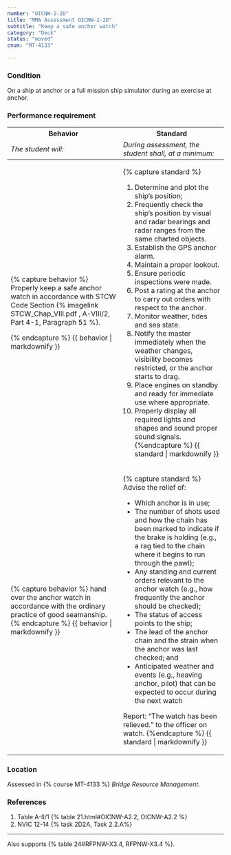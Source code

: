 ```yaml
---
number: "OICNW-2-2D"
title: "MMA Assessment OICNW-2-2D"
subtitle: "Keep a safe anchor watch"
category: "Deck"
status: "moved"
cnum: "MT-4133"

---
```

### Condition

On a ship at anchor or a full mission ship simulator during an exercise at anchor.

### Performance requirement 

<table width='100%' class='Guidelines'>
 <thead>
 <tr>
     <th class='thirty'>Behavior</th>
     <th class='seventy'>Standard</th>
 </tr>
 <tr>
     <td><em>The student will:</em></td>
     <td><em>During assessment, the student shall, at a minimum:</em></td>
 </tr>
 </thead>
 <tbody>
 

<tr><td>

{% capture behavior %}
Properly keep a safe anchor watch in accordance with STCW Code Section {% imagelink STCW_Chap_VIII.pdf , A-VIII/2, Part 4-1, Paragraph 51 %}.


{% endcapture %}
{{ behavior | markdownify }}

</td><td>

{% capture standard %}
1. Determine and plot the ship’s position;
2. Frequently check the ship’s position by visual and radar bearings and radar ranges from the same charted objects.
3. Establish the GPS anchor alarm.
4. Maintain a proper lookout.
5. Ensure periodic inspections were made.
6. Post a rating at the anchor to carry out orders with respect to the anchor.
7. Monitor weather, tides and sea state.
8. Notify the master immediately when the weather changes, visibility becomes restricted, or the anchor starts to drag.
9. Place engines on standby and ready for immediate use where appropriate.
10. Properly display all required lights and shapes and sound proper sound signals.
{%endcapture %}
{{ standard | markdownify }}

</td></tr>



<tr><td>

{% capture behavior %}
hand over the  anchor watch in accordance with the ordinary practice of good seamanship.
{% endcapture %}
{{ behavior | markdownify }}

</td><td>

{% capture standard %}
Advise the relief of:

* Which anchor is in use; 
* The number of shots used and how the chain has been marked to indicate if the brake is holding (e.g., a rag tied to the chain where it begins to run through the pawl);  
* Any standing and current orders relevant to the anchor watch (e.g., how frequently the anchor should be checked);  
* The status of access points to the ship;  
* The lead of the anchor chain and the strain when the anchor was last checked; and   
* Anticipated weather and events (e.g., heaving anchor, pilot) that can be expected to occur during the next watch

Report: “The watch has been relieved.” to the officer on watch.
{%endcapture %}
{{ standard | markdownify }}

</td></tr>



 </tbody>
 </table>

### Location

Assessed in  {% course  MT-4133 %}  *Bridge Resource Management*.

### References

1.  Table A-II/1 {% table 21.html#OICNW-A2.2, OICNW-A2.2 %}
1.  NVIC 12-14 {% task 2D2A, Task 2.2.A%}

***

Also supports {% table 24#RFPNW-X3.4,  RFPNW-X3.4 %}.